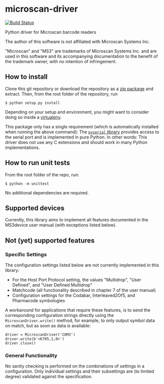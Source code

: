 # microscan-driver

[![Build Status](https://travis-ci.org/jonemo/microscan-driver.svg?branch=master)](https://travis-ci.org/jonemo/microscan-driver)

Python driver for Microscan barcode readers

The author of this software is not affiliated with Microscan Systems Inc.

"Microscan" and "MS3" are trademarks of Microscan Systems Inc. and are used in this software and its accompanying documentation to the benefit of the trademark owner, with no intention of infringement.


## How to install

Clone this git repository or download the repository as a [zip package](https://github.com/jonemo/microscan-driver/archive/master.zip) and extract.
Then, from the root folder of the repository, run

```
$ python setup.py install
```

Depending on your setup and environment, you might want to consider doing so inside a [virtualenv](https://virtualenv.pypa.io/).

This package only has a single requirement (which is automatically installed when running the above command):
The [`pyserial` library](https://pythonhosted.org/pyserial/) provides access to the serial port and is implemented in pure Python.
In other words: This driver does not use any C extensions and should work in many Python implementations.


## How to run unit tests

From the root folder of the repo, run:

```
$ python -m unittest
```

No additional dependencies are required.


## Supported devices

Currently, this library aims to implement all features documented in the MS3device user manual (with exceptions listed below).


## Not (yet) supported features

### Specific Settings

The configuration settings listed below are not currently implemented in this library:

* For the Host Port Protocol setting, the values "Multidrop", "User Defined", and "User Defined Multidrop"
* Matchcode (all functionality described in chapter 7 of the user manual)
* Configuration settings for the Codabar, Interleaved2Of5, and Pharmacode symbologies

A workaround for applications that require these features, is to send the corresponding configuration strings directly using the `MicroscanDriver.write()` method, for example, to only output symbol data on match, but as soon as data is available:

```
driver = MicroscanDriver('COM3')
driver.write(b'<K705,1,0>')
driver.close()
```

### General Functionality

No sanity checking is performed on the combinations of settings in a configuration. Only individual settings and their subsettings are (to limited degree) validated against the specification.
